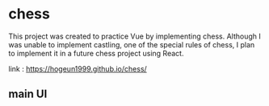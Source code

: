 # chess

This project was created to practice Vue by implementing chess. Although I was unable to implement castling, one of the special rules of chess, I plan to implement it in a future chess project using React.

link : https://hogeun1999.github.io/chess/

## main UI


